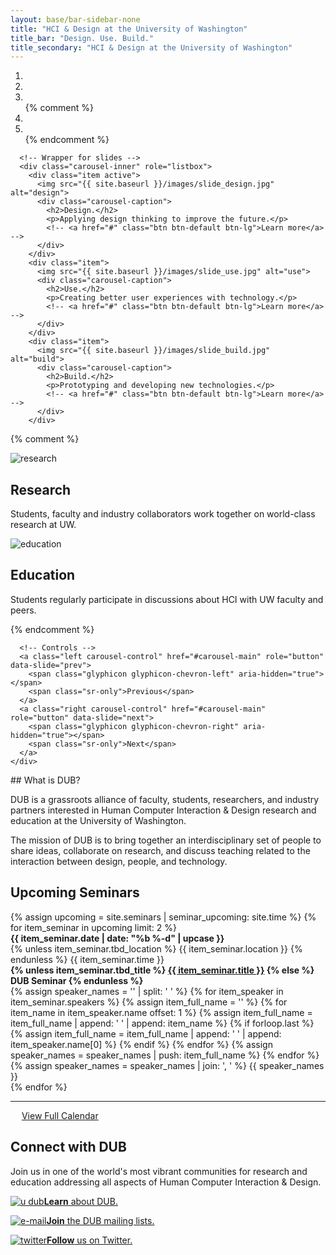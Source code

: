 ```yaml
---
layout: base/bar-sidebar-none
title: "HCI & Design at the University of Washington"
title_bar: "Design. Use. Build."
title_secondary: "HCI & Design at the University of Washington"
---
```


<!-- Carousel -->
<div class="row" id="carousel">
  <div class="col-md-12">
    <div id="carousel-main" class="carousel slide" data-ride="carousel">
      <!-- Indicators -->
      <ol class="carousel-indicators">
        <li data-target="#carousel-example-generic" data-slide-to="0" class="active"></li>
        <li data-target="#carousel-example-generic" data-slide-to="1"></li>
        <li data-target="#carousel-example-generic" data-slide-to="2"></li>
{% comment %}        
        <li data-target="#carousel-example-generic" data-slide-to="3"></li>
        <li data-target="#carousel-example-generic" data-slide-to="4"></li>
{% endcomment %}        
      </ol>

      <!-- Wrapper for slides -->
      <div class="carousel-inner" role="listbox">
        <div class="item active">
          <img src="{{ site.baseurl }}/images/slide_design.jpg" alt="design">
          <div class="carousel-caption">
            <h2>Design.</h2>
            <p>Applying design thinking to improve the future.</p>
            <!-- <a href="#" class="btn btn-default btn-lg">Learn more</a> -->
          </div>
        </div>
        <div class="item">
          <img src="{{ site.baseurl }}/images/slide_use.jpg" alt="use">
          <div class="carousel-caption">
            <h2>Use.</h2>
            <p>Creating better user experiences with technology.</p>
            <!-- <a href="#" class="btn btn-default btn-lg">Learn more</a> -->
          </div>
        </div>
        <div class="item">
          <img src="{{ site.baseurl }}/images/slide_build.jpg" alt="build">
          <div class="carousel-caption">
            <h2>Build.</h2>
            <p>Prototyping and developing new technologies.</p>
            <!-- <a href="#" class="btn btn-default btn-lg">Learn more</a> -->
          </div>
        </div>
{% comment %}        
        <div class="item">
          <img src="{{ site.baseurl }}/images/slide_research.jpg" alt="research">
          <div class="carousel-caption">
            <h2>Research</h2>
            <p>Students, faculty and industry collaborators work together on world-class research at UW.</p>
            <!-- <a href="#" class="btn btn-default btn-lg">Learn more</a> -->
          </div>
        </div>
        <div class="item">
          <img src="{{ site.baseurl }}/images/slide_education.jpg" alt="education">
          <div class="carousel-caption">
            <h2>Education</h2>
            <p>Students regularly participate in discussions about HCI with UW faculty and peers.</p>
            <!-- <a href="#" class="btn btn-default btn-lg">Learn more</a> -->
          </div>
        </div>
{% endcomment %}        
      </div>

      <!-- Controls -->
      <a class="left carousel-control" href="#carousel-main" role="button" data-slide="prev">
        <span class="glyphicon glyphicon-chevron-left" aria-hidden="true"></span>
        <span class="sr-only">Previous</span>
      </a>
      <a class="right carousel-control" href="#carousel-main" role="button" data-slide="next">
        <span class="glyphicon glyphicon-chevron-right" aria-hidden="true"></span>
        <span class="sr-only">Next</span>
      </a>
    </div>
  </div>
</div>
<!-- Carousel End -->

<!-- Footer -->
<div class="row" id="footer">
  <div class="col-md-4" markdown="block">
## What is DUB?

DUB is a grassroots alliance of faculty, students, researchers, and industry partners
interested in Human Computer Interaction & Design research and education at the University of Washington.

The mission of DUB is to bring together an interdisciplinary set of people to share ideas,
collaborate on research, and discuss teaching related to the interaction between
design, people, and technology.
  </div>
  <div class="col-md-4">
    <section>
      <h2>Upcoming Seminars</h2>
      {% assign upcoming = site.seminars | seminar_upcoming: site.time %}
      {% for item_seminar in upcoming limit: 2 %}
        <div class="row upcomingseminar">
          <div class="col-xs-4">
            <strong>{{ item_seminar.date | date: "%b %-d" | upcase }}</strong>
          </div>
          <div class="col-xs-8 text-right">
            {% unless item_seminar.tbd_location %}
              {{ item_seminar.location }}
            {% endunless %}
            {{ item_seminar.time }}
          </div>
          <div class="col-xs-12">
            <strong>
            {% unless item_seminar.tbd_title %}
              <a href="{{ site.baseurl }}{{ item_seminar.url }}">{{ item_seminar.title }}</a>
            {% else %}
              DUB Seminar
            {% endunless %}
            </strong>
          </div>
          <div class="col-xs-12">
            {% assign speaker_names = '' | split: ' ' %}
            {% for item_speaker in item_seminar.speakers %}
              {% assign item_full_name = '' %}
              {% for item_name in item_speaker.name offset: 1 %}
                {% assign item_full_name = item_full_name | append: ' ' | append: item_name %}
                {% if forloop.last %}
                  {% assign item_full_name = item_full_name | append: ' ' | append: item_speaker.name[0] %}
                {% endif %}
              {% endfor %}
              {% assign speaker_names = speaker_names | push: item_full_name %}
            {% endfor %}
            {% assign speaker_names = speaker_names | join: ', ' %}
            {{ speaker_names }}
          </div>
        </div>
      {% endfor %}
      <div class="row upcomingfullcalendar">
        <div class="col-xs-12">
          <hr />
        </div>
        <div class="col-xs-12 text-center">
            <p>
              <span class="glyphicon glyphicon-calendar" aria-hidden="true"></span>
              &emsp;
              <a href="{{ site.baseurl }}/calendar.html">View Full Calendar</a>
            </p>
        </div>
      </div>
    </section>
  </div>
  <div class="col-md-4">
    <section>
      <h2>Connect with DUB</h2>
      <p>Join us in one of the world's most vibrant communities for research and education addressing all aspects of Human Computer Interaction & Design.</p>
      <a href="{{ site.baseurl }}/aboutdub.html">
        <p><img src="{{ site.baseurl }}/images/connect_uw.png" class="connecticon" alt="u dub"><strong>Learn</strong> about DUB.</p>
      </a>
      <a href="{{ site.baseurl }}/gettinginvolved.html#tab_mailing_lists">
        <p><img src="{{ site.baseurl }}/images/connect_email.png" class="connecticon" alt="e-mail"><strong>Join</strong> the DUB mailing lists.</p>
      </a>
      <a href="http://twitter.com/#!/uwdub">
        <p><img src="{{ site.baseurl }}/images/connect_twitter.png" class="connecticon" alt="twitter"><strong>Follow</strong> us on Twitter.</p>
      </a>
    </section>
  </div>
</div>
<!-- Footer End -->
